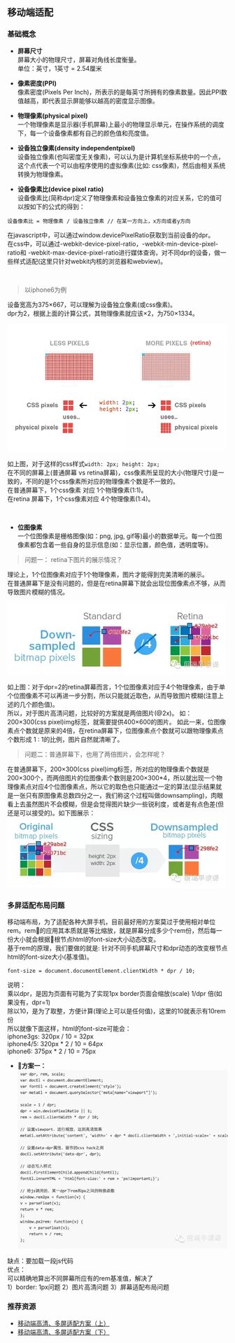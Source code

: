 ## 移动端适配

### 基础概念
* **屏幕尺寸**  
屏幕大小的物理尺寸，屏幕对角线长度衡量。  
单位：英寸，1英寸 = 2.54厘米  

* **像素密度(PPI)**  
像素密度(Pixels Per Inch)，所表示的是每英寸所拥有的像素数量。因此PPI数值越高，即代表显示屏能够以越高的密度显示图像。  

* **物理像素(physical pixel)**  
 一个物理像素是显示器(手机屏幕)上最小的物理显示单元，在操作系统的调度下，每一个设备像素都有自己的颜色值和亮度值。  

* **设备独立像素(density independentpixel)**  
设备独立像素(也叫密度无关像素)，可以认为是计算机坐标系统中的一个点，这个点代表一个可以由程序使用的虚拟像素(比如: css像素)，然后由相关系统转换为物理像素。  

* **设备像素比(device pixel ratio)**  
设备像素比(简称dpr)定义了物理像素和设备独立像素的对应关系，它的值可以按如下的公式的得到：  
```
设备像素比 = 物理像素 / 设备独立像素 // 在某一方向上，x方向或者y方向
```  
在javascript中，可以通过window.devicePixelRatio获取到当前设备的dpr。  
在css中，可以通过-webkit-device-pixel-ratio，-webkit-min-device-pixel-ratio和 -webkit-max-device-pixel-ratio进行媒体查询，对不同dpr的设备，做一些样式适配(这里只针对webkit内核的浏览器和webview)。  

<br />

>以iphone6为例

设备宽高为375×667，可以理解为设备独立像素(或css像素)。  
dpr为2，根据上面的计算公式，其物理像素就应该×2，为750×1334。  

![普通屏幕 vs retina屏幕](./images/0.webp)  

如上图，对于这样的css样式`width: 2px; height: 2px;`  
在不同的屏幕上(普通屏幕 vs retina屏幕)，css像素所呈现的大小(物理尺寸)是一致的，不同的是1个css像素所对应的物理像素个数是不一致的。  
在普通屏幕下，1个css像素 对应 1个物理像素(1:1)。  
在retina 屏幕下，1个css像素对应 4个物理像素(1:4)。  

<br />

* **位图像素**  
一个位图像素是栅格图像(如：png, jpg, gif等)最小的数据单元。每一个位图像素都包含着一些自身的显示信息(如：显示位置，颜色值，透明度等)。


>问题一： retina下图片的展示情况？

理论上，1个位图像素对应于1个物理像素，图片才能得到完美清晰的展示。  
在普通屏幕下是没有问题的，但是在retina屏幕下就会出现位图像素点不够，从而导致图片模糊的情况。  

![retina屏幕位图像素](./images/640.webp)  

如上图：对于dpr=2的retina屏幕而言，1个位图像素对应于4个物理像素，由于单个位图像素不可以再进一步分割，所以只能就近取色，从而导致图片模糊(注意上述的几个颜色值)。  
所以，对于图片高清问题，比较好的方案就是两倍图片(@2x)。
如：200×300(css pixel)img标签，就需要提供400×600的图片。
如此一来，位图像素点个数就是原来的4倍，在retina屏幕下，位图像素点个数就可以跟物理像素点个数形成 1 : 1的比例，图片自然就清晰了。  

>问题二：普通屏幕下，也用了两倍图片，会怎样呢？

在普通屏幕下，200×300(css pixel)img标签，所对应的物理像素个数就是200×300个，而两倍图片的位图像素个数则是200×300*4，所以就出现一个物理像素点对应4个位图像素点，所以它的取色也只能通过一定的算法(显示结果就是一张只有原图像素总数四分之一，我们称这个过程叫做downsampling)，肉眼看上去虽然图片不会模糊，但是会觉得图片缺少一些锐利度，或者是有点色差(但还是可以接受的)。如下图展示：  
![普通屏幕位图像素](./images/641.webp)  

### 多屏适配布局问题

移动端布局，为了适配各种大屏手机，目前最好用的方案莫过于使用相对单位rem。rem的应用其本质就是等比缩放，就是屏幕分成多少个rem份，然后每一份大小就会根据根节点html的font-size大小动态改变。  
基于rem的原理，我们要做的就是: 针对不同手机屏幕尺寸和dpr动态的改变根节点html的font-size大小(基准值)。  
```
font-size = document.documentElement.clientWidth * dpr / 10;
```
说明：  
乘以dpr，是因为页面有可能为了实现1px border页面会缩放(scale) 1/dpr 倍(如果没有，dpr=1)  
除以10，是为了取整，方便计算(理论上可以是任何值)，这里的10就表示有10rem份  
所以就像下面这样，html的font-size可能会：  
iphone3gs: 320px / 10 = 32px  
iphone4/5: 320px * 2 / 10 = 64px  
iphone6: 375px * 2 / 10 = 75px  

* **方案一：**  
![方案一](./images/642.webp)  

缺点：要加载一段js代码  
优点：  
可以精确地算出不同屏幕所应有的rem基准值，解决了  
1）border: 1px问题
2）图片高清问题
3）屏幕适配布局问题



### 推荐资源

* [移动端高清、多屏适配方案（上）](https://mp.weixin.qq.com/s/gS-odjwmojzeiR6ibEuWmg)  
* [移动端高清、多屏适配方案（下）](https://mp.weixin.qq.com/s/8NIc7z4l0ZoAj9NRc3v22Q)  



